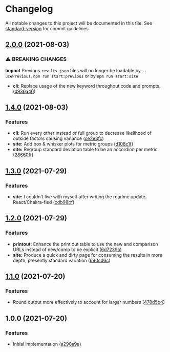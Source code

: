 # Changelog

All notable changes to this project will be documented in this file. See [standard-version](https://github.com/conventional-changelog/standard-version) for commit guidelines.

## [2.0.0](https://github.com/m3fawner/webperf-comparison/compare/v1.4.0...v2.0.0) (2021-08-03)


### ⚠ BREAKING CHANGES

**Impact** Previous `results.json` files will no longer be loadable by `--usePrevious`, `npm run start:previous` or by `npm run start:site`

* **cli:** Replace usage of the new keyword throughout code and prompts. ([d936a46](https://github.com/m3fawner/webperf-comparison/commit/d936a469fc9f4c8f59da85b74cf06d2c22b4bf8b))

## [1.4.0](https://github.com/m3fawner/webperf-comparison/compare/v1.3.0...v1.4.0) (2021-08-03)


### Features

* **cli:** Run every other instead of full group to decrease likelihood of outside factors causing variance ([ce2e3fc](https://github.com/m3fawner/webperf-comparison/commit/ce2e3fc2e527489724a35e8a08af05be6fa74582))
* **site:** Add box & whisker plots for metric groups ([d108c1f](https://github.com/m3fawner/webperf-comparison/commit/d108c1f27ad13cdb9435fa144499586377498c70))
* **site:** Regroup standard deviation table to be an accordion per metric ([28660ff](https://github.com/m3fawner/webperf-comparison/commit/28660ff179483d8995d1e7140575e59c58e40de3))

## [1.3.0](https://github.com/m3fawner/webperf-comparison/compare/v1.2.0...v1.3.0) (2021-07-29)


### Features

* **site:** I couldn't live with myself after writing the readme update. React/Chakra-fied ([cdb98bf](https://github.com/m3fawner/webperf-comparison/commit/cdb98bfe879417b6170de20d58f0c11f09b52cc1))

## [1.2.0](https://github.com/m3fawner/webperf-comparison/compare/v1.1.0...v1.2.0) (2021-07-29)


### Features

* **printout:** Enhance the print out table to use the new and comparison URLs instead of new/comp to be explicit ([6d7239a](https://github.com/m3fawner/webperf-comparison/commit/6d7239ac17a946993c7e04e6f3d53b879f2ee7f0))
* **site:** Produce a quick and dirty page for consuming the results in more depth, presently standard variation ([690cd6c](https://github.com/m3fawner/webperf-comparison/commit/690cd6c4ca0f248dd09a746dc2ff55fe182ed1cf))

## [1.1.0](https://github.com/m3fawner/webperf-comparison/compare/v1.0.0...v1.1.0) (2021-07-20)


### Features

* Round output more effectively to account for larger numbers ([478d5b4](https://github.com/m3fawner/webperf-comparison/commit/478d5b499dd6e4570b7037bfb50e364542621e0b))

## 1.0.0 (2021-07-20)


### Features

* Initial implementation ([a290a9a](https://github.com/m3fawner/webperf-comparison/commit/a290a9afbc5959fc0e728b8eeb91c9ee174740eb))
